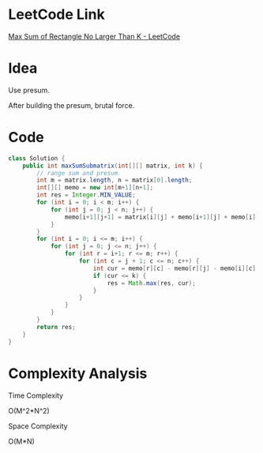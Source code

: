 # LeetCode Link

[Max Sum of Rectangle No Larger Than K - LeetCode](https://leetcode.com/problems/max-sum-of-rectangle-no-larger-than-k/)

# Idea

Use presum.

After building the presum, brutal force.

# Code

```java
class Solution {
    public int maxSumSubmatrix(int[][] matrix, int k) {
        // range sum and presum
        int m = matrix.length, n = matrix[0].length;
        int[][] memo = new int[m+1][n+1];
        int res = Integer.MIN_VALUE;
        for (int i = 0; i < m; i++) {
            for (int j = 0; j < n; j++) {
                memo[i+1][j+1] = matrix[i][j] + memo[i+1][j] + memo[i][j+1] - memo[i][j];
            }
        }
        for (int i = 0; i <= m; i++) {
            for (int j = 0; j <= n; j++) {
                for (int r = i+1; r <= m; r++) {
                    for (int c = j + 1; c <= n; c++) {
                        int cur = memo[r][c] - memo[r][j] - memo[i][c] + memo[i][j];
                        if (cur <= k) {
                            res = Math.max(res, cur);
                        }
                    }
                }
            }
        }
        return res;
    }
}

```

# Complexity Analysis

Time Complexity

O(M^2\*N^2)

Space Complexity

O(M\*N)
